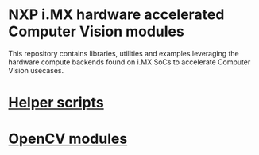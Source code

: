 # NXP i.MX hardware accelerated Computer Vision modules

This repository contains libraries, utilities and examples leveraging the
hardware compute backends found on i.MX SoCs to accelerate Computer Vision
usecases.

# [Helper scripts](bin)

# [OpenCV modules](opencv/vtec)
